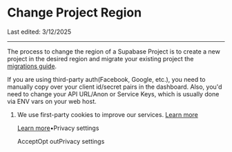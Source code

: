 # Change Project Region

Last edited: 3/12/2025

* * *

The process to change the region of a Supabase Project is to create a new project in the desired region and migrate your existing project the [migrations guide](https://supabase.com/docs/guides/platform/migrating-within-supabase).

If you are using third-party auth(Facebook, Google, etc.), you need to manually copy over your client id/secret pairs in the dashboard. Also, you'd need to change your API URL/Anon or Service Keys, which is usually done via ENV vars on your web host.

1. We use first-party cookies to improve our services. [Learn more](https://supabase.com/privacy#8-cookies-and-similar-technologies-used-on-our-european-services)



   [Learn more](https://supabase.com/privacy#8-cookies-and-similar-technologies-used-on-our-european-services)•Privacy settings





   AcceptOpt outPrivacy settings